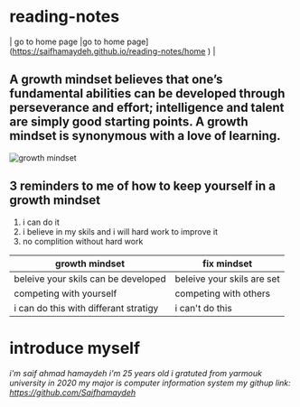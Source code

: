 # reading-notes
| go to home page |go to home page](https://saifhamaydeh.github.io/reading-notes/home )  |
## A growth mindset believes that one’s fundamental abilities can be developed through perseverance and effort; intelligence and talent are simply good starting points. A growth mindset is synonymous with a love of learning.
![ growth mindset ](https://metrifit.com/wp-content/uploads/2020/08/growthmindsetlandscape.jpg)
## 3 reminders to me of how to keep yourself in a growth mindset
1. i can do it
2. i believe in my skils and i will hard work to improve it
3. no complition without hard work
 
|  growth mindset | fix mindset |
| ------------- | ------------- |
| beleive your skils can be developed | beleive your skils are set  |
| competing with yourself  | competing with others  |
| i can do this with differant stratigy  | i can't do this  |

# introduce myself
*i'm saif ahmad hamaydeh i'm 25 years old i gratuted from yarmouk university in 2020 
my major is computer information system  my githup link: https://github.com/Saifhamaydeh*
